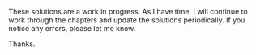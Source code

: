 These solutions are a work in progress.
As I have time, I will continue to work through the chapters and update the
solutions periodically.
If you notice any errors, please let me know.

Thanks.
